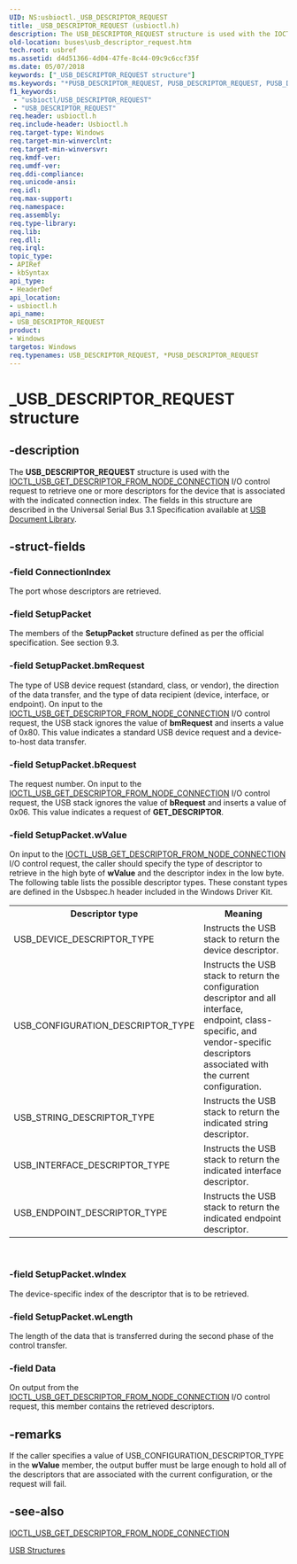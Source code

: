 ```yaml
---
UID: NS:usbioctl._USB_DESCRIPTOR_REQUEST
title: _USB_DESCRIPTOR_REQUEST (usbioctl.h)
description: The USB_DESCRIPTOR_REQUEST structure is used with the IOCTL_USB_GET_DESCRIPTOR_FROM_NODE_CONNECTION I/O control request to retrieve one or more descriptors for the device that is associated with the indicated connection index.
old-location: buses\usb_descriptor_request.htm
tech.root: usbref
ms.assetid: d4d51366-4d04-47fe-8c44-09c9c6ccf35f
ms.date: 05/07/2018
keywords: ["_USB_DESCRIPTOR_REQUEST structure"]
ms.keywords: "*PUSB_DESCRIPTOR_REQUEST, PUSB_DESCRIPTOR_REQUEST, PUSB_DESCRIPTOR_REQUEST structure pointer [Buses], USB_DESCRIPTOR_REQUEST, USB_DESCRIPTOR_REQUEST structure [Buses], _USB_DESCRIPTOR_REQUEST, buses.usb_descriptor_request, usbioctl/PUSB_DESCRIPTOR_REQUEST, usbioctl/USB_DESCRIPTOR_REQUEST, usbstrct_b5a96c38-53d8-4d08-849b-d6c8c4b69c72.xml"
f1_keywords:
 - "usbioctl/USB_DESCRIPTOR_REQUEST"
 - "USB_DESCRIPTOR_REQUEST"
req.header: usbioctl.h
req.include-header: Usbioctl.h
req.target-type: Windows
req.target-min-winverclnt: 
req.target-min-winversvr: 
req.kmdf-ver: 
req.umdf-ver: 
req.ddi-compliance: 
req.unicode-ansi: 
req.idl: 
req.max-support: 
req.namespace: 
req.assembly: 
req.type-library: 
req.lib: 
req.dll: 
req.irql: 
topic_type:
- APIRef
- kbSyntax
api_type:
- HeaderDef
api_location:
- usbioctl.h
api_name:
- USB_DESCRIPTOR_REQUEST
product:
- Windows
targetos: Windows
req.typenames: USB_DESCRIPTOR_REQUEST, *PUSB_DESCRIPTOR_REQUEST
---
```


# _USB_DESCRIPTOR_REQUEST structure


## -description


The <b>USB_DESCRIPTOR_REQUEST</b> structure is used with the <a href="https://docs.microsoft.com/windows-hardware/drivers/ddi/usbioctl/ni-usbioctl-ioctl_usb_get_descriptor_from_node_connection">IOCTL_USB_GET_DESCRIPTOR_FROM_NODE_CONNECTION</a> I/O control request to retrieve one or more descriptors for the device that is associated with the indicated connection index. The fields in this structure are described in the Universal Serial Bus 3.1 Specification available at [USB Document Library](https://www.usb.org/documents).


## -struct-fields




### -field ConnectionIndex

The port whose descriptors are retrieved.


### -field SetupPacket

The members of the <b>SetupPacket</b> structure defined as per the official specification. See section 9.3.


### -field SetupPacket.bmRequest

The type of USB device request (standard, class, or vendor), the direction of the data transfer, and the type of data recipient (device, interface, or endpoint). On input to the <a href="https://docs.microsoft.com/windows-hardware/drivers/ddi/usbioctl/ni-usbioctl-ioctl_usb_get_descriptor_from_node_connection">IOCTL_USB_GET_DESCRIPTOR_FROM_NODE_CONNECTION</a> I/O control request, the USB stack ignores the value of <b>bmRequest</b> and inserts a value of 0x80. This value indicates a standard USB device request and a device-to-host data transfer. 


### -field SetupPacket.bRequest

The request number. On input to the <a href="https://docs.microsoft.com/windows-hardware/drivers/ddi/usbioctl/ni-usbioctl-ioctl_usb_get_descriptor_from_node_connection">IOCTL_USB_GET_DESCRIPTOR_FROM_NODE_CONNECTION</a> I/O control request, the USB stack ignores the value of <b>bRequest</b> and inserts a value of 0x06. This value indicates a request of <b>GET_DESCRIPTOR</b>. 


### -field SetupPacket.wValue

On input to the <a href="https://docs.microsoft.com/windows-hardware/drivers/ddi/usbioctl/ni-usbioctl-ioctl_usb_get_descriptor_from_node_connection">IOCTL_USB_GET_DESCRIPTOR_FROM_NODE_CONNECTION</a> I/O control request, the caller should specify the type of descriptor to retrieve in the high byte of <b>wValue</b> and the descriptor index in the low byte. The following table lists the possible descriptor types. These constant types are defined in the Usbspec.h header included in the Windows Driver Kit.

<table>
<tr>
<th>Descriptor type</th>
<th>Meaning</th>
</tr>
<tr>
<td>
USB_DEVICE_DESCRIPTOR_TYPE

</td>
<td>
Instructs the USB stack to return the device descriptor.

</td>
</tr>
<tr>
<td>
USB_CONFIGURATION_DESCRIPTOR_TYPE

</td>
<td>
Instructs the USB stack to return the configuration descriptor and all interface, endpoint, class-specific, and vendor-specific descriptors associated with the current configuration.

</td>
</tr>
<tr>
<td>
USB_STRING_DESCRIPTOR_TYPE

</td>
<td>
Instructs the USB stack to return the indicated string descriptor.

</td>
</tr>
<tr>
<td>
USB_INTERFACE_DESCRIPTOR_TYPE

</td>
<td>
Instructs the USB stack to return the indicated interface descriptor.

</td>
</tr>
<tr>
<td>
USB_ENDPOINT_DESCRIPTOR_TYPE

</td>
<td>
Instructs the USB stack to return the indicated endpoint descriptor.

</td>
</tr>
</table>
 


### -field SetupPacket.wIndex

The device-specific index of the descriptor that is to be retrieved. 


### -field SetupPacket.wLength

The length of the data that is transferred during the second phase of the control transfer. 


### -field Data

On output from the <a href="https://docs.microsoft.com/windows-hardware/drivers/ddi/usbioctl/ni-usbioctl-ioctl_usb_get_descriptor_from_node_connection">IOCTL_USB_GET_DESCRIPTOR_FROM_NODE_CONNECTION</a> I/O control request, this member contains the retrieved descriptors.


## -remarks



If the caller specifies a value of USB_CONFIGURATION_DESCRIPTOR_TYPE in the <b>wValue</b> member, the output buffer must be large enough to hold all of the descriptors that are associated with the current configuration, or the request will fail.




## -see-also




<a href="https://docs.microsoft.com/windows-hardware/drivers/ddi/usbioctl/ni-usbioctl-ioctl_usb_get_descriptor_from_node_connection">IOCTL_USB_GET_DESCRIPTOR_FROM_NODE_CONNECTION</a>



<a href="https://docs.microsoft.com/windows-hardware/drivers/ddi/index">USB Structures</a>
 

 

